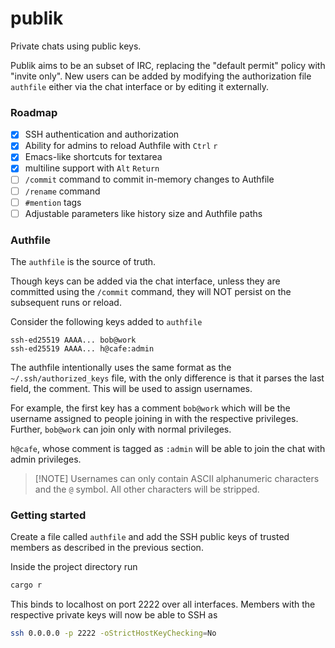 # publik

Private chats using public keys.

Publik aims to be an subset of IRC, replacing the "default permit" policy with "invite only".
New users can be added by modifying the authorization file `authfile` either via the chat
interface or by editing it externally.

### Roadmap

- [x] SSH authentication and authorization
- [x] Ability for admins to reload Authfile with `Ctrl` `r`
- [x] Emacs-like shortcuts for textarea
- [x] multiline support with `Alt` `Return`
- [ ] `/commit` command to commit in-memory changes to Authfile
- [ ] `/rename` command
- [ ] `#mention` tags
- [ ] Adjustable parameters like history size and Authfile paths

### Authfile

The `authfile` is the source of truth.

Though keys can be added via the chat interface, unless they are committed using the `/commit`
command, they will NOT persist on the subsequent runs or reload.

Consider the following keys added to `authfile`

```
ssh-ed25519 AAAA... bob@work
ssh-ed25519 AAAA... h@cafe:admin
```

The authfile intentionally uses the same format as the `~/.ssh/authorized_keys` file,
with the only difference is that it parses the last field, the comment. This will be used
to assign usernames.

For example, the first key has a comment `bob@work` which will be the username assigned to
people joining in with the respective privileges. Further, `bob@work` can join only with normal privileges.

`h@cafe`, whose comment is tagged as `:admin` will be able to join the chat with admin privileges.

> [!NOTE] Usernames can only contain ASCII alphanumeric characters and the `@`
symbol. All other characters will be stripped.

### Getting started

Create a file called `authfile` and add the SSH public keys of trusted members
as described in the previous section.

Inside the project directory run

```sh
cargo r
```

This binds to localhost on port 2222 over all interfaces. Members with the respective
private keys will now be able to SSH as

```sh
ssh 0.0.0.0 -p 2222 -oStrictHostKeyChecking=No
```

